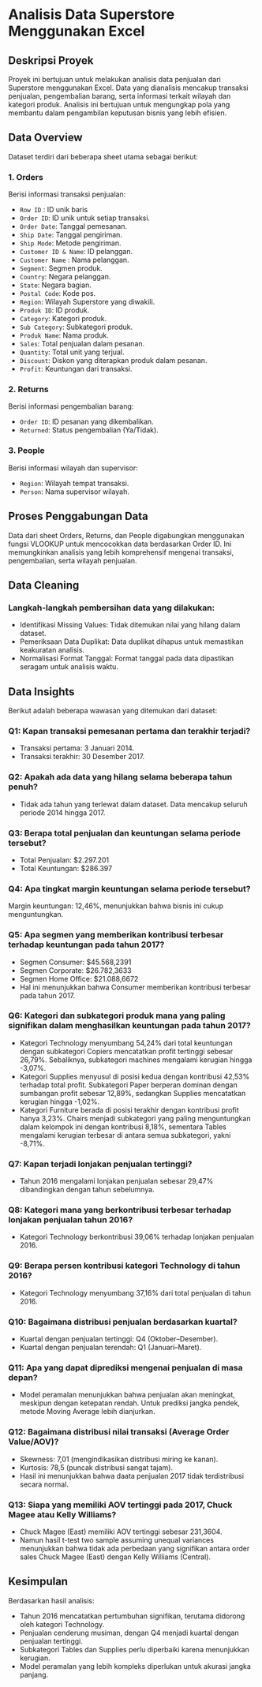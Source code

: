 # Analisis Data Superstore Menggunakan Excel

## Deskripsi Proyek

Proyek ini bertujuan untuk melakukan analisis data penjualan dari Superstore menggunakan Excel. Data yang dianalisis mencakup transaksi penjualan, pengembalian barang, serta informasi terkait wilayah dan kategori produk. Analisis ini bertujuan untuk mengungkap pola yang membantu dalam pengambilan keputusan bisnis yang lebih efisien.

## Data Overview

Dataset terdiri dari beberapa sheet utama sebagai berikut:

### 1. **Orders**
Berisi informasi transaksi penjualan:
- `Row ID` : ID unik baris
- `Order ID`: ID unik untuk setiap transaksi.
- `Order Date`: Tanggal pemesanan.
- `Ship Date`: Tanggal pengiriman.
- `Ship Mode`: Metode pengiriman.
- `Customer ID & Name`: ID pelanggan.
- `Customer Name` : Nama pelanggan.
- `Segment`: Segmen produk.
- `Country`: Negara pelanggan.
- `State`: Negara bagian.
- `Postal Code`: Kode pos.
- `Region`: Wilayah Superstore yang diwakili.
- `Produk ID`: ID produk.
- `Category`: Kategori produk.
- `Sub Category`: Subkategori produk.
- `Produk Name`: Nama produk.
- `Sales`: Total penjualan dalam pesanan.
- `Quantity`: Total unit yang terjual.
- `Discount`: Diskon yang diterapkan produk dalam pesanan.
- `Profit`: Keuntungan dari transaksi.


### 2. **Returns**
Berisi informasi pengembalian barang:
- `Order ID`: ID pesanan yang dikembalikan.
- `Returned`: Status pengembalian (Ya/Tidak).

### 3. **People**
Berisi informasi wilayah dan supervisor:
- `Region`: Wilayah tempat transaksi.
- `Person`: Nama supervisor wilayah.

## Proses Penggabungan Data
Data dari sheet Orders, Returns, dan People digabungkan menggunakan fungsi VLOOKUP untuk mencocokkan data berdasarkan Order ID. Ini memungkinkan analisis yang lebih komprehensif mengenai transaksi, pengembalian, serta wilayah penjualan.

## Data Cleaning
### Langkah-langkah pembersihan data yang dilakukan:
- Identifikasi Missing Values: Tidak ditemukan nilai yang hilang dalam dataset.
- Pemeriksaan Data Duplikat: Data duplikat dihapus untuk memastikan keakuratan analisis.
- Normalisasi Format Tanggal: Format tanggal pada data dipastikan seragam untuk analisis waktu.

## Data Insights
Berikut adalah beberapa wawasan yang ditemukan dari dataset:

### Q1: Kapan transaksi pemesanan pertama dan terakhir terjadi?
- Transaksi pertama: 3 Januari 2014.
- Transaksi terakhir: 30 Desember 2017.

### Q2: Apakah ada data yang hilang selama beberapa tahun penuh?
- Tidak ada tahun yang terlewat dalam dataset. Data mencakup seluruh periode 2014 hingga 2017.

### Q3: Berapa total penjualan dan keuntungan selama periode tersebut?
- Total Penjualan: $2.297.201
- Total Keuntungan: $286.397

### Q4: Apa tingkat margin keuntungan selama periode tersebut?
Margin keuntungan: 12,46%, menunjukkan bahwa bisnis ini cukup menguntungkan.

### Q5: Apa segmen yang memberikan kontribusi terbesar terhadap keuntungan pada tahun 2017?
- Segmen Consumer: $45.568,2391
- Segmen Corporate: $26.782,3633
- Segmen Home Office: $21.088,6672
- Hal ini menunjukkan bahwa Consumer memberikan kontribusi terbesar pada tahun 2017.

### Q6: Kategori dan subkategori produk mana yang paling signifikan dalam menghasilkan keuntungan pada tahun 2017?
- Kategori Technology menyumbang 54,24% dari total keuntungan dengan subkategori Copiers mencatatkan profit tertinggi sebesar 26,79%. Sebaliknya, subkategori machines mengalami kerugian hingga -3,07%.
- Kategori Supplies menyusul di posisi kedua dengan kontribusi 42,53% terhadap total profit. Subkategori Paper berperan dominan dengan sumbangan profit sebesar 12,89%, sedangkan Supplies mencatatkan kerugian hingga -1,02%.
- Kategori Furniture berada di posisi terakhir dengan kontribusi profit hanya 3,23%. Chairs menjadi subkategori yang paling menguntungkan dalam kelompok ini dengan kontribusi 8,18%, sementara Tables mengalami kerugian terbesar di antara semua subkategori, yakni -8,71%.

### Q7: Kapan terjadi lonjakan penjualan tertinggi?
- Tahun 2016 mengalami lonjakan penjualan sebesar 29,47% dibandingkan dengan tahun sebelumnya.

### Q8: Kategori mana yang berkontribusi terbesar terhadap lonjakan penjualan tahun 2016?
- Kategori Technology berkontribusi 39,06% terhadap lonjakan penjualan 2016.

### Q9: Berapa persen kontribusi kategori Technology di tahun 2016?
- Kategori Technology menyumbang 37,16% dari total penjualan di tahun 2016.

### Q10: Bagaimana distribusi penjualan berdasarkan kuartal?
- Kuartal dengan penjualan tertinggi: Q4 (Oktober–Desember).
- Kuartal dengan penjualan terendah: Q1 (Januari–Maret).

### Q11: Apa yang dapat diprediksi mengenai penjualan di masa depan?
- Model peramalan menunjukkan bahwa penjualan akan meningkat, meskipun dengan ketepatan rendah. Untuk prediksi jangka pendek, metode Moving Average lebih dianjurkan.

### Q12: Bagaimana distribusi nilai transaksi (Average Order Value/AOV)?
- Skewness: 7,01 (mengindikasikan distribusi miring ke kanan).
- Kurtosis: 78,5 (puncak distribusi sangat tajam).
- Hasil ini menunjukkan bahwa daata penjualan 2017 tidak terdistribusi secara normal.

### Q13: Siapa yang memiliki AOV tertinggi pada 2017, Chuck Magee atau Kelly Williams?
- Chuck Magee (East) memiliki AOV tertinggi sebesar 231,3604.
- Namun hasil t-test two sample assuming unequal variances menunjukkan bahwa tidak ada perbedaan yang signifikan antara order sales Chuck Magee (East) dengan Kelly Williams (Central).

## Kesimpulan
Berdasarkan hasil analisis:
- Tahun 2016 mencatatkan pertumbuhan signifikan, terutama didorong oleh kategori Technology.
- Penjualan cenderung musiman, dengan Q4 menjadi kuartal dengan penjualan tertinggi.
- Subkategori Tables dan Supplies perlu diperbaiki karena menunjukkan kerugian.
- Model peramalan yang lebih kompleks diperlukan untuk akurasi jangka panjang.

